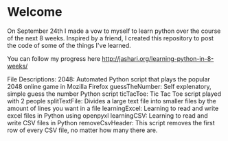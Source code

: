 # Welcome 
On September 24th I made a vow to myself to learn python over the course of the next 8 weeks. Inspired by a friend, I created this repository to post the code of some of the things I've learned. 

You can follow my progress here http://jashari.org/learning-python-in-8-weeks/

File Descriptions:
2048:               Automated Python script that plays the popular 2048 online game in Mozilla Firefox
guessTheNumber:     Self explenatory, simple guess the number Python script
ticTacToe:          Tic Tac Toe script played with 2 people
splitTextFile:      Divides a large text file into smaller files by the amount of lines you want in a file
learningExcel:      Learning to read and write excel files in Python using openpyxl
learningCSV:        Learning to read and write CSV files in Python
removeCsvHeader:    This script removes the first row of every CSV file, no matter how many there are. 

